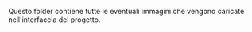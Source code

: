 Questo folder contiene tutte le eventuali immagini che vengono
caricate nell'interfaccia del progetto.